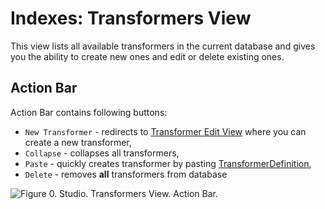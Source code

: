 # Indexes: Transformers View

This view lists all available transformers in the current database and gives you the ability to create new ones and edit or delete existing ones.

## Action Bar

Action Bar contains following buttons:

- `New Transformer` - redirects to [Transformer Edit View](../../../studio/overview/indexes/transformer-edit-view) where you can create a new transformer,
- `Collapse` - collapses all transformers,
- `Paste` - quickly creates transformer by pasting [TransformerDefinition](../../../glossary/transformer-definition),
- `Delete` - removes **all** transformers from database

![Figure 0. Studio. Transformers View. Action Bar.](images/transformers_view-action_bar-1.png)  

